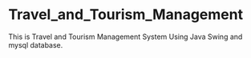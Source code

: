 # Travel_and_Tourism_Management

This is Travel and Tourism Management System 
Using Java Swing and mysql database.
